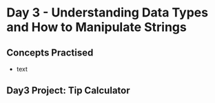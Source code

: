 # Day 3 - Understanding Data Types and How to Manipulate Strings
## Concepts Practised
- text
## Day3 Project: Tip Calculator
